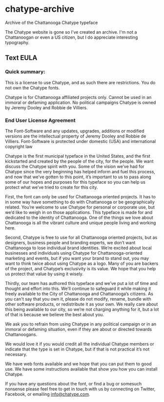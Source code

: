 # chatype-archive
Archive of the Chattanooga Chatype typeface

The Chatype website is gone so I've created an archive. I'm not a Chattanoogan or even a US citizen, but I do appreciate interesting typography.


## Text EULA

### Quick summary:
This is a license to use Chatype, and as such there are restrictions. You do not own the Chatype fonts.

Chatype is for Chattanooga affiliated projects only.
Cannot be used in an immoral or defaming application.
No political campaigns
Chatype is owned by Jeremy Dooley and Robbie de Villiers.

### End User License Agreement
The Font-Software and any updates, upgrades, additions or modified versions are the intellectual property of Jeremy Dooley and Robbie de Villiers. Font-Software is protected under domestic (USA) and international copyright law

Chatype is the first municipal typeface in the United States, and the first kickstarted and created by the people of the city, for the people. We want discuss the Chatype spirit with you. Some of the vision we’ve had for Chatype since the very beginning has helped inform and fuel this process, and now that we’ve gotten to this point, it’s important to us to pass along some of our hopes and purposes for this typeface so you can help us protect what we’ve tried to create for this city.  

First, the font can only be used for Chattanooga oriented projects. It has to in some way have something to do with Chattanooga or be geographically related. You’re welcome to use Chatype for personal or corporate use, but we’d like to weigh in on those applications. This typeface is made for and dedicated to the identity of Chattanooga. One of the things we love about Chattanooga is all the vibrant culture and unique people living and working here. 

Second, Chatype is free to use for all Chattanooga oriented projects, but as designers, business people and branding experts, we don’t want Chattanooga to lose individual brand identities. We’re excited about local businesses and individuals using Chatype for Chattanooga-oriented marketing and events, but if you want your brand to stand out, you may want to think twice about using Chatype as a logo. Many of you are backers of the project, and Chatype’s exclusivity is its value. We hope that you help us protect that value by using it wisely.

Thirdly, our team has authored this typeface and we’ve put a lot of time and thought and effort into this. We’ll continue to safeguard it while making it freely available to the City of Chattanooga and Chattanooga’s citizens. As you can't say that you own it, please do not modify, rename, bundle with other software products, or redistribute it as your own. We really care about this being available to our city, so we’re not charging anything for it, but a lot of that is because we believe the best about you. 

We ask you to refrain from using Chatype in any political campaign or in an immoral or defaming situation, even if they are about or directed towards Chattanoogans.

We would love it if you would credit all the individual Chatype members or indicate that the type is set in Chatype, but if that is not practical it’s not necessary. 

We have web fonts available and we hope that you can put them to good use. We have some instructions available that show you how you can install Chatype.

If you have any questions about the font, or find a bug or somesuch nonsense please feel free to get in touch with us by connecting on Twitter, Facebook, or emailing info@chatype.com.
